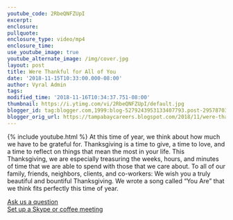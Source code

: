 ```yaml
---
youtube_code: 2RbeQNFZUpI
excerpt:
enclosure:
pullquote:
enclosure_type: video/mp4
enclosure_time:
use_youtube_image: true
youtube_alternate_image: /img/cover.jpg
layout: post
title: Were Thankful for All of You
date: '2018-11-15T10:33:00.000-08:00'
author: Vyral Admin
tags:
modified_time: '2018-11-16T10:34:37.751-08:00'
thumbnail: https://i.ytimg.com/vi/2RbeQNFZUpI/default.jpg
blogger_id: tag:blogger.com,1999:blog-5279243953133407793.post-2957870301887449092
blogger_orig_url: https://tampabaycareers.blogspot.com/2018/11/were-thankful-for-all-of-you_16.html
---
```

{% include youtube.html %}
At this time of year, we think about how much we have to be grateful for. Thanksgiving is a time to give, a time to love, and a time to reflect on things that mean the most in your life. This Thanksgiving, we are especially treasuring the weeks, hours, and minutes of time that we are able to spend with those that we care about. To all of our family, friends, neighbors, clients, and co-workers: We wish you a truly beautiful and bountiful Thanksgiving. We wrote a song called “You Are” that we think fits perfectly this time of year.

<div class="post-cta">
<a href="/contact/">Ask us a question</a><br>
<a href="/meeting/">Set up a Skype or coffee meeting</a>
</div>
